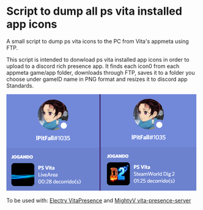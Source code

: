 # Script to dump all ps vita installed app icons
A small script to dump ps vita icons to the PC from Vita's appmeta using FTP.

This script is intended to donwload ps vita installed app icons in order to upload to a discord rich presence app. It finds each icon0 from each appmeta game/app folder, downloads through FTP, saves it to a folder you choose under gameID name in PNG format and resizes it to discord app Standards.

![Rich presence icon preview](https://github.com/Lvieira21/vita-dump-icons/blob/main/Assets/VitaPresenceTest.png?raw=true)

To be used with: [Electry VitaPresence](https://github.com/Electry/VitaPresence) and [MightyV vita-presence-server](https://github.com/TheMightyV/vita-presence-the-server)

